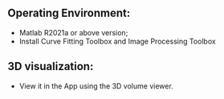 <h2>Operating Environment:</h2>
<ul>
<li>Matlab R2021a or above version;</li>
<li>Install Curve Fitting Toolbox and Image Processing Toolbox</li>
</ul>

<h2>3D visualization:</h2>
<ul>
<li>View it in the App using the 3D volume viewer.</li>
</ul>
